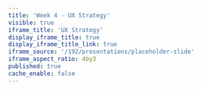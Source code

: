 ```yaml
---
title: 'Week 4 - UX Strategy'
visible: true
iframe_title: 'UX Strategy'
display_iframe_title: true
display_iframe_title_link: true
iframe_source: '/192/presentations/placeholder-slide'
iframe_aspect_ratio: 4by3
published: true
cache_enable: false
---
```

